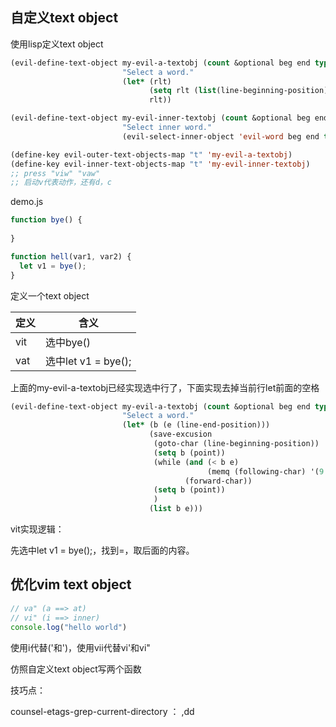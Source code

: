 ## 自定义text object

使用lisp定义text object

```lisp
(evil-define-text-object my-evil-a-textobj (count &optional beg end type)
                         "Select a word."
                         (let* (rlt)
                               (setq rlt (list(line-beginning-position) (line-end-position)))
                               rlt))

(evil-define-text-object my-evil-inner-textobj (count &optional beg end type)
                         "Select inner word."
                         (evil-select-inner-object 'evil-word beg end type count))

(define-key evil-outer-text-objects-map "t" 'my-evil-a-textobj)
(define-key evil-inner-text-objects-map "t" 'my-evil-inner-textobj)
;; press "viw" "vaw"
;; 启动v代表动作，还有d，c
```



demo.js

```javascript
function bye() {
  
}

function hell(var1, var2) {
  let v1 = bye();
}
```

定义一个text object

| 定义 | 含义                |
| ---- | ------------------- |
| vit  | 选中bye()           |
| vat  | 选中let v1 = bye(); |

上面的my-evil-a-textobj已经实现选中行了，下面实现去掉当前行let前面的空格

```lisp
(evil-define-text-object my-evil-a-textobj (count &optional beg end type)
                         "Select a word."
                         (let* (b (e (line-end-position)))
                               (save-excusion
                                (goto-char (line-beginning-position))
                                (setq b (point))
                                (while (and (< b e)
                                            (memq (following-char) '(9 32)))
                                       (forward-char))
                                (setq b (point))
                                )
                               (list b e)))
```

vit实现逻辑：

先选中let v1 = bye();，找到=，取后面的内容。

## 优化vim text object

```javascript
// va" (a ==> at)
// vi" (i ==> inner)
console.log("hello world")
```

使用i代替('和')，使用vii代替vi'和vi"

仿照自定义text object写两个函数



技巧点：

counsel-etags-grep-current-directory ： ,dd

